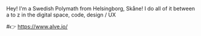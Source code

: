 Hey!
I'm a Swedish Polymath from Helsingborg, Skåne!
I do all of it between a to z in the digital space, code, design / UX 

#👉 https://www.alve.io/
